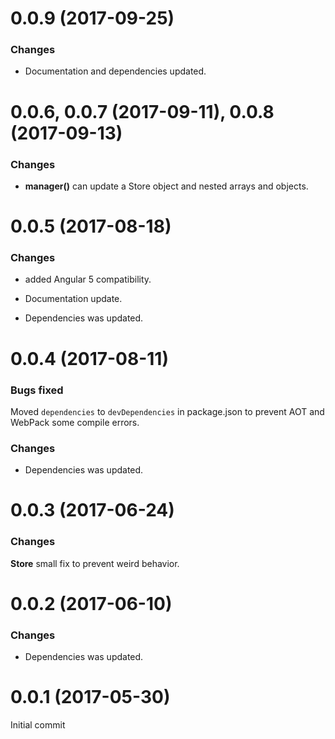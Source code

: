 # 0.0.9 (2017-09-25)

### Changes

* Documentation and dependencies updated.

# 0.0.6, 0.0.7 (2017-09-11), 0.0.8 (2017-09-13)

### Changes

* **manager()** can update a Store object and nested arrays and objects.

# 0.0.5 (2017-08-18)

### Changes

* added Angular 5 compatibility.

* Documentation update.

* Dependencies was updated.

# 0.0.4 (2017-08-11)

### Bugs fixed

Moved `dependencies` to `devDependencies` in package.json to prevent AOT and WebPack some compile errors.

### Changes

* Dependencies was updated.

# 0.0.3 (2017-06-24)

### Changes

**Store** small fix to prevent weird behavior.


# 0.0.2 (2017-06-10)

### Changes

* Dependencies was updated.

# 0.0.1 (2017-05-30)

Initial commit